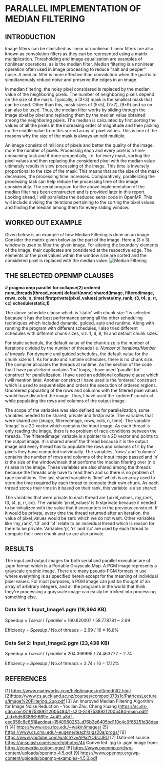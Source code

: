 # PARALLEL IMPLEMENTATION OF MEDIAN FILTERING

## INTRODUCTION
Image filters can be classified as linear or nonlinear. Linear filters are also known as convolution filters as they can be represented using a matrix multiplication. Thresholding and image equalization are examples of nonlinear operations, as is the median filter. Median filtering is a nonlinear operation often used in image processing to reduce "salt and pepper" noise. A median filter is more effective than convolution when the goal is to simultaneously reduce noise and preserve the edges in an image.

In median filtering, the noisy pixel considered is replaced by the median value of the neighboring pixels. The number of neighboring pixels depend on the size of the mask. Typically, a (3×3) mask is the smallest mask that can be used. Other than this, mask sizes of (5×5), (7×7), (9×9) and so on can also be used. Thus, the median filter works by sliding through the image pixel by pixel and replacing them by the median value obtained among the neighboring pixels. The median is calculated by first sorting the values of all the pixels in the increasing order of magnitude and then picking up the middle value from this sorted array of pixel values. This is one of the reasons why the size of the mask is always an odd multiple.

An image consists of millions of pixels and better the quality of the image, more the number of pixels. Processing each and every pixel is a time-consuming task and if done sequentially, i.e. for every mask, sorting the pixel values and then replacing the considered pixel with the median value ultimately results in slow processing of the image. This time is inversely proportional to the size of the mask. This means that as the size of the mask decreases, the processing time increases.
Comparatively, parallelizing the processing task can help reduce the processing time of the image considerably. The serial program for the above implementation of the median filter has been constructed and is provided later in this report. Looking ahead, I will parallelize the deduced serial code in OpenMP. This will include dividing the iterations pertaining to the sorting the pixel values and finding the median among them for every sliding window.

## WORKED OUT EXAMPLE
Given below is an example of how Median Filtering is done on an image. Consider the matrix given below as the part of the image. Here a (3 x 3) window is used to filter the given image. For altering the boundary elements of the image, their duplicates are considered at the respective edge. The elements or the pixel values within the window size are sorted and the considered pixel is replaced with the median value.
![Median Filtering](http://what-when-how.com/wp-content/uploads/2011/09/tmp6198.png)

## THE SELECTED OPENMP CLAUSES

**# pragma omp parallel for collapse(2) ordered num_threads(thread_count) default(none) shared(image, filteredimage, rows, cols, n, time) firstprivate(pixel_values) private(my_rank, t3, t4, p, rr, cc) schedule(static,1)**

The above schedule clause which is ‘static’ with chunk size 1 is selected because it has the best performance among all the other scheduling techniques which included dynamic, guided, auto and runtime. Along with running the program with different schedules, I also tried different schedules with different chunk sizes, viz. 1, 4, 8, 16 and default chunk sizes.

For static schedule, the default value of the chunk size is the number of iterations divided by the number of threads i.e. 𝑁𝑢𝑚𝑏𝑒𝑟 𝑜𝑓 𝑖𝑡𝑒𝑟𝑎𝑡𝑖𝑜𝑛𝑠/𝑁𝑢𝑚𝑏𝑒𝑟 𝑜𝑓 𝑡ℎ𝑟𝑒𝑎𝑑𝑠. For dynamic and guided schedules, the default value for the chunk size is 1. As for auto and runtime schedules, there is no chunk size. The compiler allocates the threads at runtime.
As the section of the code that I have parallelized contains ‘for’ loops, I have used ‘parallel for’ construct for parallelization. I have used an additional collapse clause which I will mention later. Another construct I have used is the ‘ordered’ construct which is used to sequentialize and orders the execution of ordered regions. Unordered populating of the rows and columns with the filtered pixel values would have distorted the image. Thus, I have used the ‘ordered’ construct while populating the rows and columns of the output image.

The scope of the variables was also defined as for parallelization, some variables needed to be shared, private and firstprivate. The variables that were shared are {image, filteredimage, rows, cols, n, time}. The variable ‘image’ is a 2D vector which contains the input image. As each thread is only reading the image, there is no problem of race conditions between the threads. The ‘filteredimage’ variable is a pointer to a 2D vector and points to the output image. It is shared amonf the thread because it is the output image and every thread has to populate the rows and columns of it by the pixels they have computed individually. The variables, ‘rows’ and ‘columns’ contains the number of rows and columns of the input image passed and ‘n’ is the size of the window/mask that performs the median filtering over (n x n) area in the image. These variables are also shared among the threads because the threads only have to read them and so there is no problem of race conditions. The last shared variable is ‘time’ which is an array used to store the time required by each thread to compute their own chunk. As each thread stores their time in it based on their rank, this variable is also shared.

The variables that were private to each thread are {pixel_values, my_rank, t3, t4, p, rr, cc}. The variable ‘pixel_values’ is firstprivate because it needed to be initialized with the value that it encounters in the previous construct. If it would be private, every time the thread returned after an iteration, the value of pixel_values would be zero which we do not want. Other variables like ‘my_rank’, ‘t3’ and ‘t4’ relate to an individual thread which is reason for them to be private. Variables ‘p’, ‘rr’ and ‘cc’ are used by each thread to compute their own chunk and so are also private.

## RESULTS
The input and output images for both serial and parallel execution are of .pgm format which is a Portable Grayscale Map. A PGM image represents a grayscale graphic image. There are many pseudo-PGM formats in use where everything is as specified herein except for the meaning of individual pixel values. For most purposes, a PGM image can just be thought of an array of arbitrary integers, and all the programs in the world that think they're processing a grayscale image can easily be tricked into processing something else. 
### Data Set 1: Input_Image1.pgm (18,994 KB)
Speedup = 𝑇𝑠𝑒𝑟𝑖𝑎𝑙 / 𝑇𝑝𝑎𝑟𝑎𝑙𝑙𝑒𝑙
        = 160.820007 / 59.778781
        ~ 2.69

Efficiency = 𝑆𝑝𝑒𝑒𝑑𝑢𝑝 / No.of threads
           = 2.69 / 16
           = 16.8%
           
### Data Set 2: Input_Image2.pgm (23,438 KB)
Speedup = 𝑇𝑠𝑒𝑟𝑖𝑎𝑙 / 𝑇𝑝𝑎𝑟𝑎𝑙𝑙𝑒𝑙
        = 204.369995 / 74.463772
        ~ 2.74

Efficiency = 𝑆𝑝𝑒𝑒𝑑𝑢𝑝 / No.of threads
           = 2.74 / 16 
           = 17.12%

## REFERENCES
[1] https://www.mathworks.com/help/images/ref/medfilt2.html
[2]https://www.cs.auckland.ac.nz/courses/compsci373s1c/PatricesLectures/Image%20Filtering_2up.pdf
[3] An Improved Median Filtering Algorithm for Image Noise Reduction - Youlian Zhu, Cheng Huang
(https://ac.els-cdn.com/S1875389212005494/1-s2.0-S1875389212005494-main.pdf?_tid=5d583886-669c-4c49-a8df-cec956c8c851&acdnat=1540960253_d76b3e6405bd110c4c0f65251d38deaf)
[4] https://www.ece.rice.edu/~wakin/images/
[5] https://www.cs.cmu.edu/~eugene/teach/algs00a/progs/
[6] https://www.youtube.com/watch?v=APkdYObUJRU
[7] Data-set source: https://unsplash.com/search/photos/4k Converted .jpg to .pgm image from: https://convertio.co/jpg-pgm/
[8] https://www.openmp.org/wp-content/uploads/openmp-4.5.pdf
[9] https://www.openmp.org/wp-content/uploads/openmp-examples-4.5.0.pdf
